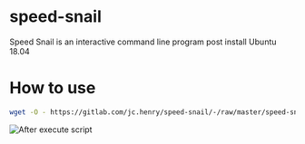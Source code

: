 # speed-snail

Speed Snail is an interactive command line program post install Ubuntu 18.04

# How to use 

```bash
wget -O - https://gitlab.com/jc.henry/speed-snail/-/raw/master/speed-snail.sh?inline=false | sudo bash
```

![After execute script](https://gitlab.com/jc.henry/speed-snail/-/blob/master/img/select_prog.png)